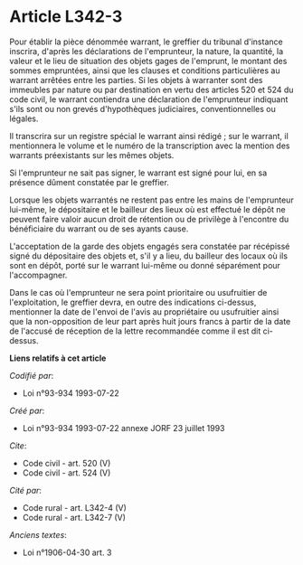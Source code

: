 # Article L342-3

Pour établir la pièce dénommée warrant, le greffier du tribunal d'instance inscrira, d'après les déclarations de
l'emprunteur, la nature, la quantité, la valeur et le lieu de situation des objets gages de l'emprunt, le montant des sommes
empruntées, ainsi que les clauses et conditions particulières au warrant arrêtées entre les parties. Si les objets à
warranter sont des immeubles par nature ou par destination en vertu des articles 520 et 524 du code civil, le warrant
contiendra une déclaration de l'emprunteur indiquant s'ils sont ou non grevés d'hypothèques judiciaires, conventionnelles ou
légales. 

Il transcrira sur un registre spécial le warrant ainsi rédigé ; sur le warrant, il mentionnera le volume et le numéro de la
transcription avec la mention des warrants préexistants sur les mêmes objets. 

Si l'emprunteur ne sait pas signer, le warrant est signé pour lui, en sa présence dûment constatée par le greffier. 

Lorsque les objets warrantés ne restent pas entre les mains de l'emprunteur lui-même, le dépositaire et le bailleur des lieux
où est effectué le dépôt ne peuvent faire valoir aucun droit de rétention ou de privilège à l'encontre du bénéficiaire du
warrant ou de ses ayants cause. 

L'acceptation de la garde des objets engagés sera constatée par récépissé signé du dépositaire des objets et, s'il y a lieu,
du bailleur des locaux où ils sont en dépôt, porté sur le warrant lui-même ou donné séparément pour l'accompagner. 

Dans le cas où l'emprunteur ne sera point prioritaire ou usufruitier de l'exploitation, le greffier devra, en outre des
indications ci-dessus, mentionner la date de l'envoi de l'avis au propriétaire ou usufruitier ainsi que la non-opposition de
leur part après huit jours francs à partir de la date de l'accusé de réception de la lettre recommandée comme il est dit ci-
dessus.

**Liens relatifs à cet article**

_Codifié par_:

  - Loi n°93-934 1993-07-22

_Créé par_:

  - Loi n°93-934 1993-07-22 annexe JORF 23 juillet 1993

_Cite_:

  - Code civil - art. 520 (V)
  - Code civil - art. 524 (V)

_Cité par_:

  - Code rural - art. L342-4 (V)
  - Code rural - art. L342-7 (V)

_Anciens textes_:

  - Loi n°1906-04-30 art. 3
